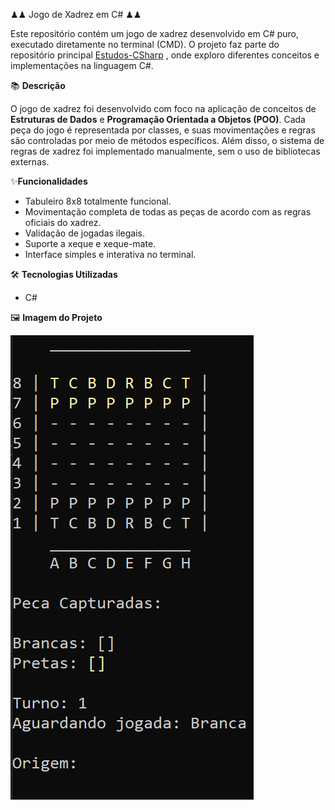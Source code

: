 ♟♟ Jogo de Xadrez em C# ♟♟

Este repositório contém um jogo de xadrez desenvolvido em C# puro, executado diretamente no terminal (CMD). O projeto faz parte do repositório principal [Estudos-CSharp](https://github.com/Gabriel-S-camargo/Estudos-CSharp) , onde exploro diferentes conceitos e implementações na linguagem C#.

📚 **Descrição**

O jogo de xadrez foi desenvolvido com foco na aplicação de conceitos de **Estruturas de Dados** e **Programação Orientada a Objetos (POO)**. Cada peça do jogo é representada por classes, e suas movimentações e regras são controladas por meio de métodos específicos. Além disso, o sistema de regras de xadrez foi implementado manualmente, sem o uso de bibliotecas externas.

✨**Funcionalidades**

- Tabuleiro 8x8 totalmente funcional.
- Movimentação completa de todas as peças de acordo com as regras oficiais do xadrez.
- Validação de jogadas ilegais.
- Suporte a xeque e xeque-mate.
- Interface simples e interativa no terminal.

🛠️ **Tecnologias Utilizadas**

- C#

🖼 **Imagem do Projeto**

![Tabuleiro](img/Tabuleiro.png)

